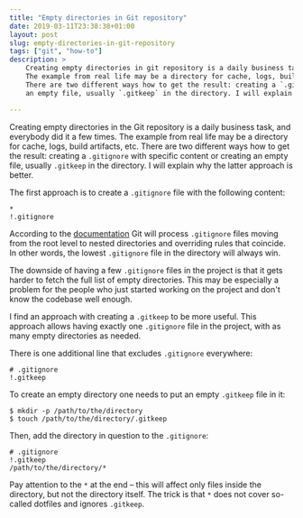 ```yaml
---
title: "Empty directories in Git repository"
date: 2019-03-11T23:38:38+01:00
layout: post
slug: empty-directories-in-git-repository
tags: ["git", "how-to"]
description: >
    Creating empty directories in git repository is a daily business task and everybody did it a few times.
    The example from real life may be a directory for cache, logs, build artifacts etc.
    There are two different ways how to get the result: creating a `.gitignore` with a specific content or creating
    an empty file, usually `.gitkeep` in the directory. I will explain why the latter approach is better.

---
```


Creating empty directories in the Git repository is a daily business task, and everybody did it a few times.
The example from real life may be a directory for cache, logs, build artifacts, etc.
There are two different ways how to get the result: creating a `.gitignore` with specific content or creating
an empty file, usually `.gitkeep` in the directory. I will explain why the latter approach is better.

The first approach is to create a `.gitignore` file with the following content:

```
*
!.gitignore
```

According to the [documentation](https://git-scm.com/docs/gitignore) Git will process `.gitignore` files moving from the root level to nested directories and overriding rules that coincide.
In other words, the lowest `.gitignore` file in the directory will always win.

The downside of having a few `.gitignore` files in the project is that it gets harder to fetch the full list of empty directories.
This may be especially a problem for the people who just started working on the project and don't know the codebase well enough.

I find an approach with creating a `.gitkeep` to be more useful.
This approach allows having exactly one `.gitignore` file in the project, with as many empty directories as needed.

There is one additional line that excludes `.gitignore` everywhere:

```
# .gitignore
!.gitkeep
```

To create an empty directory one needs to put an empty `.gitkeep` file in it:

```
$ mkdir -p /path/to/the/directory
$ touch /path/to/the/directory/.gitkeep
```

Then, add the directory in question to the `.gitignore`:

```
# .gitignore
!.gitkeep
/path/to/the/directory/*
```

Pay attention to the `*` at the end – this will affect only files inside the directory, but not the directory itself.
The trick is that `*` does not cover so-called dotfiles and ignores `.gitkeep`.

